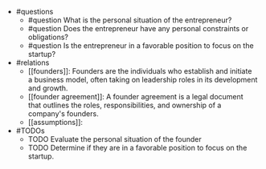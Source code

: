 - #questions
	- #question What is the personal situation of the entrepreneur?
	- #question Does the entrepreneur have any personal constraints or obligations?
	- #question Is the entrepreneur in a favorable position to focus on the startup?
- #relations
	- [[founders]]: Founders are the individuals who establish and initiate a business model, often taking on leadership roles in its development and growth.
	- [[founder agreement]]: A founder agreement is a legal document that outlines the roles, responsibilities, and ownership of a company's founders.
	- [[assumptions]]: 
- #TODOs
	- TODO Evaluate the personal situation of the founder
	- TODO  Determine if they are in a favorable position to focus on the startup.

